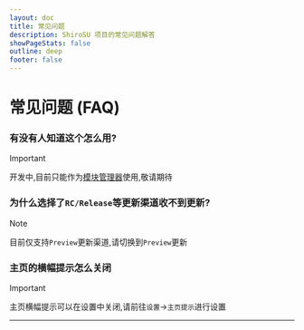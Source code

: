 ```yaml
---
layout: doc
title: 常见问题
description: ShiroSU 项目的常见问题解答
showPageStats: false
outline: deep
footer: false
---
```


# 常见问题 (FAQ)

### 有没有人知道这个怎么用?

> [!IMPORTANT]
> 开发中,目前只能作为[模块管理器](install)使用,敬请期待

### 为什么选择了`RC/Release`等更新渠道收不到更新?

> [!NOTE]
> 目前仅支持`Preview`更新渠道,请切换到`Preview`更新

### 主页的横幅提示怎么关闭

> [!IMPORTANT]
> 主页横幅提示可以在设置中关闭,请前往`设置`->`主页提示`进行设置

---
